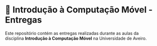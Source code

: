 # 📱 Introdução à Computação Móvel - Entregas

Este repositório contém as entregas realizadas durante as aulas da disciplina **Introdução à Computação Móvel** na Universidade de Aveiro.

